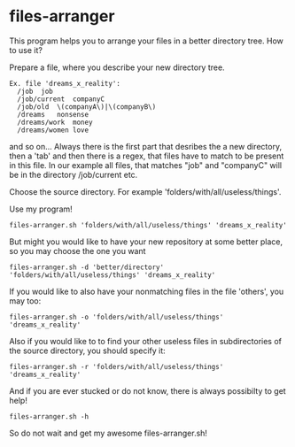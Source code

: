 # files-arranger

This program helps you to arrange your files in a better directory tree.
How to use it?

Prepare a file, where you describe your new directory tree. 

    Ex. file 'dreams_x_reality':
      /job	job
      /job/current	companyC
      /job/old	\(companyA\)|\(companyB\)
      /dreams	nonsense
      /dreams/work	money
      /dreams/women	love

and so on... 
Always there is the first part that desribes the a new directory, then a 'tab' and then there is a regex, that files have to match to be present in this file.
In our example all files, that matches "job" and "companyC" will be in the directory /job/current etc.

Choose the source directory. For example 'folders/with/all/useless/things'.

Use my program!

    files-arranger.sh 'folders/with/all/useless/things' 'dreams_x_reality'

But might you would like to have your new repository at some better place, so you may choose the one you want

    files-arranger.sh -d 'better/directory' 'folders/with/all/useless/things' 'dreams_x_reality'

If you would like to also have your nonmatching files in the file 'others', you may too:

    files-arranger.sh -o 'folders/with/all/useless/things' 'dreams_x_reality'

Also if you would like to to find your other useless files in subdirectories of the source directory, you should specify it:

    files-arranger.sh -r 'folders/with/all/useless/things' 'dreams_x_reality'

And if you are ever stucked or do not know, there is always possibilty to get help!

    files-arranger.sh -h

So do not wait and get my awesome files-arranger.sh!

